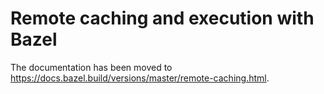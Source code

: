 # Remote caching and execution with Bazel

The documentation has been moved to https://docs.bazel.build/versions/master/remote-caching.html.

